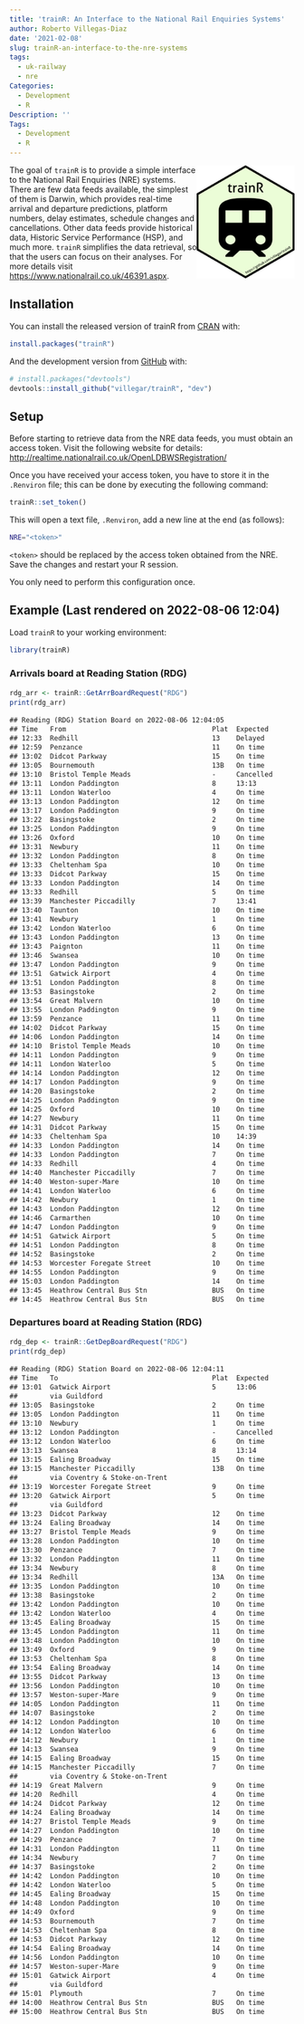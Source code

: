 ```yaml
---
title: 'trainR: An Interface to the National Rail Enquiries Systems'
author: Roberto Villegas-Diaz
date: '2021-02-08'
slug: trainR-an-interface-to-the-nre-systems
tags:
  - uk-railway
  - nre
Categories:
  - Development
  - R
Description: ''
Tags:
  - Development
  - R
---
```


<img src="https://raw.githubusercontent.com/villegar/trainR/main/inst/images/logo.png" alt="logo" align="right" height=200px/>

The goal of `trainR` is to provide a simple interface to the 
National Rail Enquiries (NRE) systems. There are few data feeds 
available, the simplest of them is Darwin, which provides real-time 
arrival and departure predictions, platform numbers, delay estimates, 
schedule changes and cancellations. Other data feeds provide historical 
data, Historic Service Performance (HSP), and much more. `trainR` 
simplifies the data retrieval, so that the users can focus on their 
analyses. For more details visit 
https://www.nationalrail.co.uk/46391.aspx.

## Installation

You can install the released version of trainR from [CRAN](https://CRAN.R-project.org) with:

``` r
install.packages("trainR")
```

And the development version from [GitHub](https://github.com/) with:

``` r
# install.packages("devtools")
devtools::install_github("villegar/trainR", "dev")
```

## Setup
Before starting to retrieve data from the NRE data feeds, you must obtain an access token. 
Visit the following website for details: http://realtime.nationalrail.co.uk/OpenLDBWSRegistration/

Once you have received your access token, you have to store it in the `.Renviron` file; this can be 
done by executing the following command:


```r
trainR::set_token()
```

This will open a text file, `.Renviron`, add a new line at the end (as follows):

```bash
NRE="<token>"
```

`<token>` should be replaced by the access token obtained from the NRE. Save the changes and restart 
your R session.

You only need to perform this configuration once.

## Example (Last rendered on 2022-08-06 12:04)

Load `trainR` to your working environment:

```r
library(trainR)
```

### Arrivals board at Reading Station (RDG)


```r
rdg_arr <- trainR::GetArrBoardRequest("RDG")
print(rdg_arr)
```

```
## Reading (RDG) Station Board on 2022-08-06 12:04:05
## Time   From                                    Plat  Expected
## 12:33  Redhill                                 13    Delayed
## 12:59  Penzance                                11    On time
## 13:02  Didcot Parkway                          15    On time
## 13:05  Bournemouth                             13B   On time
## 13:10  Bristol Temple Meads                    -     Cancelled
## 13:11  London Paddington                       8     13:13
## 13:11  London Waterloo                         4     On time
## 13:13  London Paddington                       12    On time
## 13:17  London Paddington                       9     On time
## 13:22  Basingstoke                             2     On time
## 13:25  London Paddington                       9     On time
## 13:26  Oxford                                  10    On time
## 13:31  Newbury                                 11    On time
## 13:32  London Paddington                       8     On time
## 13:33  Cheltenham Spa                          10    On time
## 13:33  Didcot Parkway                          15    On time
## 13:33  London Paddington                       14    On time
## 13:33  Redhill                                 5     On time
## 13:39  Manchester Piccadilly                   7     13:41
## 13:40  Taunton                                 10    On time
## 13:41  Newbury                                 1     On time
## 13:42  London Waterloo                         6     On time
## 13:43  London Paddington                       13    On time
## 13:43  Paignton                                11    On time
## 13:46  Swansea                                 10    On time
## 13:47  London Paddington                       9     On time
## 13:51  Gatwick Airport                         4     On time
## 13:51  London Paddington                       8     On time
## 13:53  Basingstoke                             2     On time
## 13:54  Great Malvern                           10    On time
## 13:55  London Paddington                       9     On time
## 13:59  Penzance                                11    On time
## 14:02  Didcot Parkway                          15    On time
## 14:06  London Paddington                       14    On time
## 14:10  Bristol Temple Meads                    10    On time
## 14:11  London Paddington                       9     On time
## 14:11  London Waterloo                         5     On time
## 14:14  London Paddington                       12    On time
## 14:17  London Paddington                       9     On time
## 14:20  Basingstoke                             2     On time
## 14:25  London Paddington                       9     On time
## 14:25  Oxford                                  10    On time
## 14:27  Newbury                                 11    On time
## 14:31  Didcot Parkway                          15    On time
## 14:33  Cheltenham Spa                          10    14:39
## 14:33  London Paddington                       14    On time
## 14:33  London Paddington                       7     On time
## 14:33  Redhill                                 4     On time
## 14:40  Manchester Piccadilly                   7     On time
## 14:40  Weston-super-Mare                       10    On time
## 14:41  London Waterloo                         6     On time
## 14:42  Newbury                                 1     On time
## 14:43  London Paddington                       12    On time
## 14:46  Carmarthen                              10    On time
## 14:47  London Paddington                       9     On time
## 14:51  Gatwick Airport                         5     On time
## 14:51  London Paddington                       8     On time
## 14:52  Basingstoke                             2     On time
## 14:53  Worcester Foregate Street               10    On time
## 14:55  London Paddington                       9     On time
## 15:03  London Paddington                       14    On time
## 13:45  Heathrow Central Bus Stn                BUS   On time
## 14:45  Heathrow Central Bus Stn                BUS   On time
```

### Departures board at Reading Station (RDG)


```r
rdg_dep <- trainR::GetDepBoardRequest("RDG")
print(rdg_dep)
```

```
## Reading (RDG) Station Board on 2022-08-06 12:04:11
## Time   To                                      Plat  Expected
## 13:01  Gatwick Airport                         5     13:06
##        via Guildford                           
## 13:05  Basingstoke                             2     On time
## 13:05  London Paddington                       11    On time
## 13:10  Newbury                                 1     On time
## 13:12  London Paddington                       -     Cancelled
## 13:12  London Waterloo                         6     On time
## 13:13  Swansea                                 8     13:14
## 13:15  Ealing Broadway                         15    On time
## 13:15  Manchester Piccadilly                   13B   On time
##        via Coventry & Stoke-on-Trent           
## 13:19  Worcester Foregate Street               9     On time
## 13:20  Gatwick Airport                         5     On time
##        via Guildford                           
## 13:23  Didcot Parkway                          12    On time
## 13:24  Ealing Broadway                         14    On time
## 13:27  Bristol Temple Meads                    9     On time
## 13:28  London Paddington                       10    On time
## 13:30  Penzance                                7     On time
## 13:32  London Paddington                       11    On time
## 13:34  Newbury                                 8     On time
## 13:34  Redhill                                 13A   On time
## 13:35  London Paddington                       10    On time
## 13:38  Basingstoke                             2     On time
## 13:42  London Paddington                       10    On time
## 13:42  London Waterloo                         4     On time
## 13:45  Ealing Broadway                         15    On time
## 13:45  London Paddington                       11    On time
## 13:48  London Paddington                       10    On time
## 13:49  Oxford                                  9     On time
## 13:53  Cheltenham Spa                          8     On time
## 13:54  Ealing Broadway                         14    On time
## 13:55  Didcot Parkway                          13    On time
## 13:56  London Paddington                       10    On time
## 13:57  Weston-super-Mare                       9     On time
## 14:05  London Paddington                       11    On time
## 14:07  Basingstoke                             2     On time
## 14:12  London Paddington                       10    On time
## 14:12  London Waterloo                         6     On time
## 14:12  Newbury                                 1     On time
## 14:13  Swansea                                 9     On time
## 14:15  Ealing Broadway                         15    On time
## 14:15  Manchester Piccadilly                   7     On time
##        via Coventry & Stoke-on-Trent           
## 14:19  Great Malvern                           9     On time
## 14:20  Redhill                                 4     On time
## 14:24  Didcot Parkway                          12    On time
## 14:24  Ealing Broadway                         14    On time
## 14:27  Bristol Temple Meads                    9     On time
## 14:27  London Paddington                       10    On time
## 14:29  Penzance                                7     On time
## 14:31  London Paddington                       11    On time
## 14:34  Newbury                                 7     On time
## 14:37  Basingstoke                             2     On time
## 14:42  London Paddington                       10    On time
## 14:42  London Waterloo                         5     On time
## 14:45  Ealing Broadway                         15    On time
## 14:48  London Paddington                       10    On time
## 14:49  Oxford                                  9     On time
## 14:53  Bournemouth                             7     On time
## 14:53  Cheltenham Spa                          8     On time
## 14:53  Didcot Parkway                          12    On time
## 14:54  Ealing Broadway                         14    On time
## 14:56  London Paddington                       10    On time
## 14:57  Weston-super-Mare                       9     On time
## 15:01  Gatwick Airport                         4     On time
##        via Guildford                           
## 15:01  Plymouth                                7     On time
## 14:00  Heathrow Central Bus Stn                BUS   On time
## 15:00  Heathrow Central Bus Stn                BUS   On time
```
